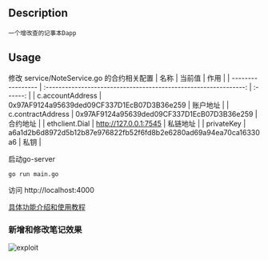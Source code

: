 ## Description
```
一个增改查的记事本Dapp
```

## Usage

修改 service/NoteService.go 的合约相关配置
| 名称              |                              当前值                              |   作用   |
| ----------------- | :--------------------------------------------------------------: | :------: |
| c.accountAddress  |            0x97AF9124a95639ded09CF337D1EcB07D3B36e259            | 账户地址 |
| c.contractAddress |            0x97AF9124a95639ded09CF337D1EcB07D3B36e259            | 合约地址 |
| ethclient.Dial    |                      http://127.0.0.1:7545                       | 私链地址 |
| privateKey        | a6a1d2b6d8972d5b12b87e976822fb52f6fd8b2e6280ad69a94ea70ca16330a6 |   私钥   |

启动go-server
```shell
go run main.go 
```

访问
http://localhost:4000

[具体功能介绍和使用教程](https://blog.csdn.net/qq624202120/article/details/107128214)

### 新增和修改笔记效果
 ![exploit](https://github.com/gaoxt/blogDemo/blob/master/2020/blockchain/note_on_chain_with_go/src/images/add_update.gif?raw=true)

